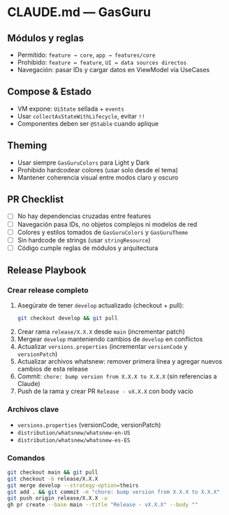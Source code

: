 # CLAUDE.md — GasGuru

## Módulos y reglas
- Permitido: `feature → core`, `app → features/core`
- Prohibido: `feature ↔ feature`, `UI ↔ data sources directos`
- Navegación: pasar IDs y cargar datos en ViewModel vía UseCases

## Compose & Estado
- VM expone: `UiState` sellada + `events`
- Usar `collectAsStateWithLifecycle`, evitar `!!`
- Componentes deben ser `@Stable` cuando aplique

## Theming
- Usar siempre `GasGuruColors` para Light y Dark
- Prohibido hardcodear colores (usar solo desde el tema)
- Mantener coherencia visual entre modos claro y oscuro

## PR Checklist
- [ ] No hay dependencias cruzadas entre features
- [ ] Navegación pasa IDs, no objetos complejos ni modelos de red
- [ ] Colores y estilos tomados de `GasGuruColors` y `GasGuruTheme`
- [ ] Sin hardcode de strings (usar `stringResource`)
- [ ] Código cumple reglas de módulos y arquitectura

## Release Playbook

### Crear release completo
1. Asegúrate de tener `develop` actualizado (checkout + pull):
   ```bash
   git checkout develop && git pull
   ```
2. Crear rama `release/X.X.X` desde `main` (incrementar patch)
3. Mergear `develop` manteniendo cambios de `develop` en conflictos
4. Actualizar `versions.properties` (incrementar `versionCode` y `versionPatch`)
5. Actualizar archivos whatsnew: remover primera línea y agregar nuevos cambios de esta release
6. Commit: `chore: bump version from X.X.X to X.X.X` (sin referencias a Claude)
7. Push de la rama y crear PR `Release - vX.X.X` con body vacío

### Archivos clave
- `versions.properties` (versionCode, versionPatch)
- `distribution/whatsnew/whatsnew-en-US`
- `distribution/whatsnew/whatsnew-es-ES`

### Comandos
```bash
git checkout main && git pull
git checkout -b release/X.X.X
git merge develop --strategy-option=theirs
git add . && git commit -m "chore: bump version from X.X.X to X.X.X"
git push origin release/X.X.X -u
gh pr create --base main --title "Release - vX.X.X" --body ""
```